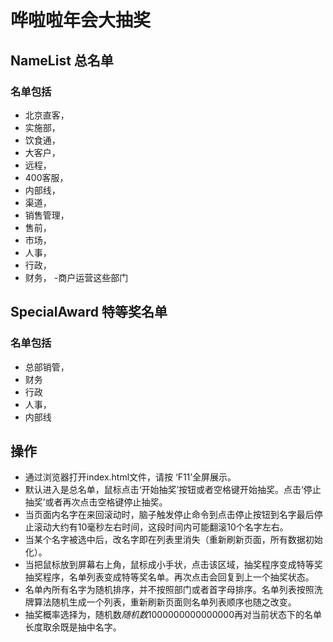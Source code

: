 # 哗啦啦年会大抽奖
 ## NameList 总名单
 ### 名单包括
 - 北京直客，
 - 实施部，
 - 饮食通，
 - 大客户，
 - 远程，
 - 400客服，
 - 内部线，
 - 渠道，
 - 销售管理，
 - 售前，
 - 市场，
 - 人事，
 - 行政，
 - 财务，
 -商户运营这些部门
 
 ## SpecialAward 特等奖名单
 ### 名单包括
 - 总部销管，
 - 财务
 - 行政
 - 人事，
 - 内部线
 
 ## 操作
 - 通过浏览器打开index.html文件，请按 ‘F11’全屏展示。
 - 默认进入是总名单，鼠标点击‘开始抽奖’按钮或者空格键开始抽奖。点击‘停止抽奖’或者再次点击空格键停止抽奖。
 - 当页面内名字在来回滚动时，脑子触发停止命令到点击停止按钮到名字最后停止滚动大约有10毫秒左右时间，这段时间内可能翻滚10个名字左右。
 - 当某个名字被选中后，改名字即在列表里消失（重新刷新页面，所有数据初始化）。
 - 当把鼠标放到屏幕右上角，鼠标成小手状，点击该区域，抽奖程序变成特等奖抽奖程序，名单列表变成特等奖名单。再次点击会回复到上一个抽奖状态。
 - 名单內所有名字为随机排序，并不按照部门或者首字母排序。名单列表按照洗牌算法随机生成一个列表，重新刷新页面则名单列表顺序也随之改变。
 - 抽奖概率选择为，随机数*随机数*1000000000000000再对当前状态下的名单长度取余既是抽中名字。